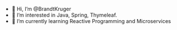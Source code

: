 - 👋 Hi, I’m @BrandtKruger
- 👀 I’m interested in Java, Spring, Thymeleaf.
- 🌱 I’m currently learning Reactive Programming and Microservices

<!---
BrandtKruger/BrandtKruger is a ✨ special ✨ repository because its `README.md` (this file) appears on your GitHub profile.
You can click the Preview link to take a look at your changes.
--->
